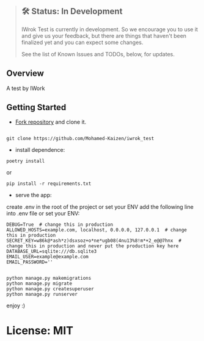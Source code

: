 > ## 🛠 Status: In Development
> IWrok Test is currently in development. So we encourage you to use it and give us your feedback, but there are things that haven't been finalized yet and you can expect some changes.
>
> See the list of Known Issues and TODOs, below, for updates.

## Overview

A test by IWork


## Getting Started

* [Fork repository][IWrok Test] and clone it.

```shell tab="Shell or CMD"

git clone https://github.com/Mohamed-Kaizen/iwrok_test
```

* install dependence:

```shell script
poetry install

```

or

```shell script
pip install -r requirements.txt

```

* serve the app:

create .env in the root of the project or set your ENV add the following line into .env file or set your ENV:
    
    DEBUG=True  # change this in production
    ALLOWED_HOSTS=example.com, localhost, 0.0.0.0, 127.0.0.1  # change this in production
    SECRET_KEY=w86k@*ash*z)dsxsoz+o*ne*ugb08(4nu13%8!m*+2_e@@7hnx  # change this in production and never put the production key here
    DATABASE_URL=sqlite:///db.sqlite3
    EMAIL_USER=example@example.com
    EMAIL_PASSWORD=''


```shell tab="shell or CMD"

python manage.py makemigrations
python manage.py migrate
python manage.py createsuperuser
python manage.py runserver
```

enjoy :)

# License: MIT


[IWrok Test]: https://github.com/Mohamed-Kaizen/iwrok_test

